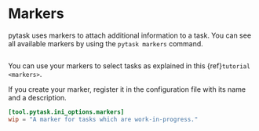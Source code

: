 # Markers

pytask uses markers to attach additional information to a task. You can see all
available markers by using the `pytask markers` command.

```{image} /_static/images/markers.svg
```

You can use your markers to select tasks as explained in this {ref}`tutorial <markers>`.

If you create your marker, register it in the configuration file with its name and a
description.

```toml
[tool.pytask.ini_options.markers]
wip = "A marker for tasks which are work-in-progress."
```
